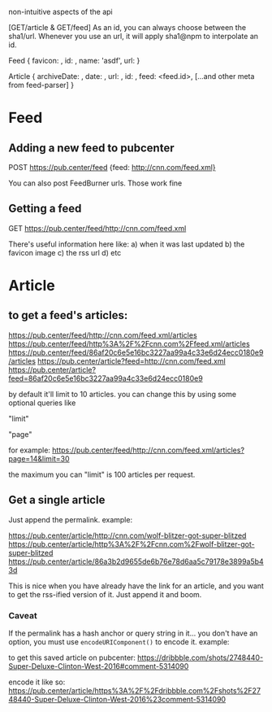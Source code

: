

non-intuitive aspects of the api

[GET/article & GET/feed] As an id, you can always choose between the sha1/url. Whenever you use an url, it will apply sha1@npm to interpolate an id.


Feed
{
	favicon: <url>,
	id: <sha1 of canon of url>,
	name: 'asdf',
	url: <canon of request.payload.url> 
}

Article
{
	archiveDate: <Date>,
	date: <Date>,
	url: <canon of this.link>,
	id: <sha1 of canon of this.link>,
	feed: <feed.id>,
	[...and other meta from feed-parser]
}

# Feed

## Adding a new feed to pubcenter

POST https://pub.center/feed {feed: http://cnn.com/feed.xml}

You can also post FeedBurner urls. Those work fine


## Getting a feed

GET https://pub.center/feed/http://cnn.com/feed.xml

There's useful information here like:
a) when it was last updated
b) the favicon image
c) the rss url
d) etc


# Article

## to get a feed's articles:

https://pub.center/feed/http://cnn.com/feed.xml/articles
https://pub.center/feed/http%3A%2F%2Fcnn.com%2Ffeed.xml/articles
https://pub.center/feed/86af20c6e5e16bc3227aa99a4c33e6d24ecc0180e9/articles
https://pub.center/article?feed=http://cnn.com/feed.xml
https://pub.center/article?feed=86af20c6e5e16bc3227aa99a4c33e6d24ecc0180e9

by default it'll limit to 10 articles. you can change this by using some optional queries like

"limit"

"page"

for example: https://pub.center/feed/http://cnn.com/feed.xml/articles?page=14&limit=30

the maximum you can "limit" is 100 articles per request.

## Get a single article

Just append the permalink. example:

https://pub.center/article/http://cnn.com/wolf-blitzer-got-super-blitzed
https://pub.center/article/http%3A%2F%2Fcnn.com%2Fwolf-blitzer-got-super-blitzed
https://pub.center/article/86a3b2d9655de6b76e78d6aa5c79178e3899a5b43d

This is nice when you have already have the link for an article, and you want to get the rss-ified version of it. Just append it and boom.

### Caveat

If the permalink has a hash anchor or query string in it... you don't have an option, you must use `encodeURIComponent()` to encode it. example:

to get this saved article on pubcenter: https://dribbble.com/shots/2748440-Super-Deluxe-Clinton-West-2016#comment-5314090

encode it like so: https://pub.center/article/https%3A%2F%2Fdribbble.com%2Fshots%2F2748440-Super-Deluxe-Clinton-West-2016%23comment-5314090

 
